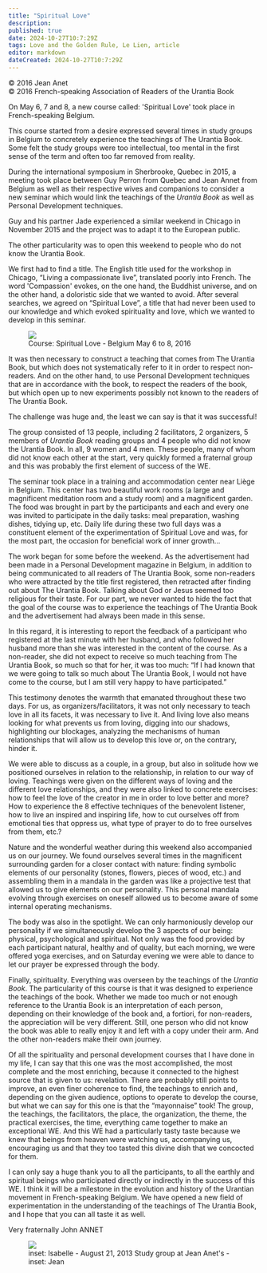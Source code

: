 ```yaml
---
title: "Spiritual Love"
description: 
published: true
date: 2024-10-27T10:7:29Z
tags: Love and the Golden Rule, Le Lien, article
editor: markdown
dateCreated: 2024-10-27T10:7:29Z
---
```


<p class="v-card v-sheet theme--light grey lighten-3 px-2">© 2016 Jean Anet<br>© 2016 French-speaking Association of Readers of the Urantia Book</p>


On May 6, 7 and 8, a new course called: 'Spiritual Love' took place in French-speaking Belgium.

This course started from a desire expressed several times in study groups in Belgium to concretely experience the teachings of The Urantia Book. Some felt the study groups were too intellectual, too mental in the first sense of the term and often too far removed from reality.

During the international symposium in Sherbrooke, Quebec in 2015, a meeting took place between Guy Perron from Quebec and Jean Annet from Belgium as well as their respective wives and companions to consider a new seminar which would link the teachings of the _Urantia Book_ as well as Personal Development techniques.

Guy and his partner Jade experienced a similar weekend in Chicago in November 2015 and the project was to adapt it to the European public.

The other particularity was to open this weekend to people who do not know the Urantia Book.

We first had to find a title. The English title used for the workshop in Chicago, “Living a compassionate live”, translated poorly into French. The word 'Compassion' evokes, on the one hand, the Buddhist universe, and on the other hand, a doloristic side that we wanted to avoid. After several searches, we agreed on “Spiritual Love”, a title that had never been used to our knowledge and which evoked spirituality and love, which we wanted to develop in this seminar.

<figure id="Figure_5" class="image urantiapedia image-style-align-center">
<img src="/image/article/Le_Lien/images_02/053.jpg">
<figcaption>Course: Spiritual Love - Belgium May 6 to 8, 2016</figcaption>
</figure>

It was then necessary to construct a teaching that comes from The Urantia Book, but which does not systematically refer to it in order to respect non-readers. And on the other hand, to use Personal Development techniques that are in accordance with the book, to respect the readers of the book, but which open up to new experiments possibly not known to the readers of The Urantia Book.

The challenge was huge and, the least we can say is that it was successful!

The group consisted of 13 people, including 2 facilitators, 2 organizers, 5 members of _Urantia Book_ reading groups and 4 people who did not know the Urantia Book. In all, 9 women and 4 men. These people, many of whom did not know each other at the start, very quickly formed a fraternal group and this was probably the first element of success of the WE.

The seminar took place in a training and accommodation center near Liège in Belgium. This center has two beautiful work rooms (a large and magnificent meditation room and a study room) and a magnificent garden. The food was brought in part by the participants and each and every one was invited to participate in the daily tasks: meal preparation, washing dishes, tidying up, etc. Daily life during these two full days was a constituent element of the experimentation of Spiritual Love and was, for the most part, the occasion for beneficial work of inner growth...

The work began for some before the weekend. As the advertisement had been made in a Personal Development magazine in Belgium, in addition to being communicated to all readers of The Urantia Book, some non-readers who were attracted by the title first registered, then retracted after finding out about The Urantia Book. Talking about God or Jesus seemed too religious for their taste. For our part, we never wanted to hide the fact that the goal of the course was to experience the teachings of The Urantia Book and the advertisement had always been made in this sense.

In this regard, it is interesting to report the feedback of a participant who registered at the last minute with her husband, and who followed her husband more than she was interested in the content of the course. As a non-reader, she did not expect to receive so much teaching from The Urantia Book, so much so that for her, it was too much: “If I had known that we were going to talk so much about The Urantia Book, I would not have come to the course, but I am still very happy to have participated.”

This testimony denotes the warmth that emanated throughout these two days. For us, as organizers/facilitators, it was not only necessary to teach love in all its facets, it was necessary to live it. And living love also means looking for what prevents us from loving, digging into our shadows, highlighting our blockages, analyzing the mechanisms of human relationships that will allow us to develop this love or, on the contrary, hinder it.

We were able to discuss as a couple, in a group, but also in solitude how we positioned ourselves in relation to the relationship, in relation to our way of loving. Teachings were given on the different ways of loving and the different love relationships, and they were also linked to concrete exercises: how to feel the love of the creator in me in order to love better and more? How to experience the 8 effective techniques of the benevolent listener, how to live an inspired and inspiring life, how to cut ourselves off from emotional ties that oppress us, what type of prayer to do to free ourselves from them, etc.?

Nature and the wonderful weather during this weekend also accompanied us on our journey. We found ourselves several times in the magnificent surrounding garden for a closer contact with nature: finding symbolic elements of our personality (stones, flowers, pieces of wood, etc.) and assembling them in a mandala in the garden was like a projective test that allowed us to give elements on our personality. This personal mandala evolving through exercises on oneself allowed us to become aware of some internal operating mechanisms.

The body was also in the spotlight. We can only harmoniously develop our personality if we simultaneously develop the 3 aspects of our being: physical, psychological and spiritual. Not only was the food provided by each participant natural, healthy and of quality, but each morning, we were offered yoga exercises, and on Saturday evening we were able to dance to let our prayer be expressed through the body.

Finally, spirituality. Everything was overseen by the teachings of the _Urantia Book_. The particularity of this course is that it was designed to experience the teachings of the book. Whether we made too much or not enough reference to the Urantia Book is an interpretation of each person, depending on their knowledge of the book and, a fortiori, for non-readers, the appreciation will be very different. Still, one person who did not know the book was able to really enjoy it and left with a copy under their arm. And the other non-readers make their own journey.

Of all the spirituality and personal development courses that I have done in my life, I can say that this one was the most accomplished, the most complete and the most enriching, because it connected to the highest source that is given to us: revelation. There are probably still points to improve, an even finer coherence to find, the teachings to enrich and, depending on the given audience, options to operate to develop the course, but what we can say for this one is that the “mayonnaise” took! The group, the teachings, the facilitators, the place, the organization, the theme, the practical exercises, the time, everything came together to make an exceptional WE. And this WE had a particularly tasty taste because we knew that beings from heaven were watching us, accompanying us, encouraging us and that they too tasted this divine dish that we concocted for them.

I can only say a huge thank you to all the participants, to all the earthly and spiritual beings who participated directly or indirectly in the success of this WE. I think it will be a milestone in the evolution and history of the Urantian movement in French-speaking Belgium. We have opened a new field of experimentation in the understanding of the teachings of The Urantia Book, and I hope that you can all taste it as well.

Very fraternally
John ANNET

<figure id="Figure_6" class="image urantiapedia">
<img src="/image/article/Le_Lien/images_02/054.jpg">
<figcaption>inset: Isabelle - August 21, 2013 Study group at Jean Anet's - inset: Jean</figcaption>
</figure>

